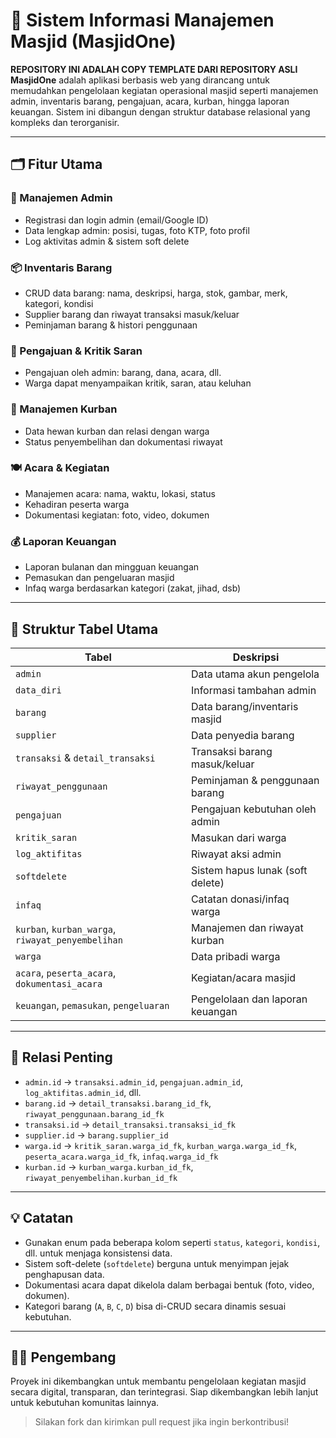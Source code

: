 # 🕌 Sistem Informasi Manajemen Masjid (MasjidOne)
**REPOSITORY INI ADALAH COPY TEMPLATE DARI REPOSITORY ASLI**
**MasjidOne** adalah aplikasi berbasis web yang dirancang untuk memudahkan pengelolaan kegiatan operasional masjid seperti manajemen admin, inventaris barang, pengajuan, acara, kurban, hingga laporan keuangan. Sistem ini dibangun dengan struktur database relasional yang kompleks dan terorganisir.

---

## 🗂️ Fitur Utama

### 🔐 Manajemen Admin
- Registrasi dan login admin (email/Google ID)
- Data lengkap admin: posisi, tugas, foto KTP, foto profil
- Log aktivitas admin & sistem soft delete

### 📦 Inventaris Barang
- CRUD data barang: nama, deskripsi, harga, stok, gambar, merk, kategori, kondisi
- Supplier barang dan riwayat transaksi masuk/keluar
- Peminjaman barang & histori penggunaan

### 📝 Pengajuan & Kritik Saran
- Pengajuan oleh admin: barang, dana, acara, dll.
- Warga dapat menyampaikan kritik, saran, atau keluhan

### 🐑 Manajemen Kurban
- Data hewan kurban dan relasi dengan warga
- Status penyembelihan dan dokumentasi riwayat

### 🍽️ Acara & Kegiatan
- Manajemen acara: nama, waktu, lokasi, status
- Kehadiran peserta warga
- Dokumentasi kegiatan: foto, video, dokumen

### 💰 Laporan Keuangan
- Laporan bulanan dan mingguan keuangan
- Pemasukan dan pengeluaran masjid
- Infaq warga berdasarkan kategori (zakat, jihad, dsb)

---

## 🧱 Struktur Tabel Utama

| Tabel | Deskripsi |
|------|-----------|
| `admin` | Data utama akun pengelola |
| `data_diri` | Informasi tambahan admin |
| `barang` | Data barang/inventaris masjid |
| `supplier` | Data penyedia barang |
| `transaksi` & `detail_transaksi` | Transaksi barang masuk/keluar |
| `riwayat_penggunaan` | Peminjaman & penggunaan barang |
| `pengajuan` | Pengajuan kebutuhan oleh admin |
| `kritik_saran` | Masukan dari warga |
| `log_aktifitas` | Riwayat aksi admin |
| `softdelete` | Sistem hapus lunak (soft delete) |
| `infaq` | Catatan donasi/infaq warga |
| `kurban`, `kurban_warga`, `riwayat_penyembelihan` | Manajemen dan riwayat kurban |
| `warga` | Data pribadi warga |
| `acara`, `peserta_acara`, `dokumentasi_acara` | Kegiatan/acara masjid |
| `keuangan`, `pemasukan`, `pengeluaran` | Pengelolaan dan laporan keuangan |

---

## 🔗 Relasi Penting

- `admin.id` → `transaksi.admin_id`, `pengajuan.admin_id`, `log_aktifitas.admin_id`, dll.
- `barang.id` → `detail_transaksi.barang_id_fk`, `riwayat_penggunaan.barang_id_fk`
- `transaksi.id` → `detail_transaksi.transaksi_id_fk`
- `supplier.id` → `barang.supplier_id`
- `warga.id` → `kritik_saran.warga_id_fk`, `kurban_warga.warga_id_fk`, `peserta_acara.warga_id_fk`, `infaq.warga_id_fk`
- `kurban.id` → `kurban_warga.kurban_id_fk`, `riwayat_penyembelihan.kurban_id_fk`

---

## 💡 Catatan
- Gunakan enum pada beberapa kolom seperti `status`, `kategori`, `kondisi`, dll. untuk menjaga konsistensi data.
- Sistem soft-delete (`softdelete`) berguna untuk menyimpan jejak penghapusan data.
- Dokumentasi acara dapat dikelola dalam berbagai bentuk (foto, video, dokumen).
- Kategori barang (`A`, `B`, `C`, `D`) bisa di-CRUD secara dinamis sesuai kebutuhan.

---

## 🧑‍💻 Pengembang

Proyek ini dikembangkan untuk membantu pengelolaan kegiatan masjid secara digital, transparan, dan terintegrasi. Siap dikembangkan lebih lanjut untuk kebutuhan komunitas lainnya.

> Silakan fork dan kirimkan pull request jika ingin berkontribusi!

